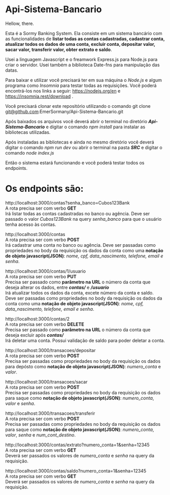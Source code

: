 # Api-Sistema-Bancario

Hellow, there.

Esta é a Sormy Banking System. Ela consiste em um sistema bancário com as funcionalidades de **listar todas as contas cadastradas, cadastrar conta, atualizar todos os dados de uma conta, excluir conta, depositar valor, sacar valor, transferir valor, obter extrato e saldo**.

Usei a linguagem Javascript e o freamwork Express.js para Node.js para criar o servidor. Usei também a biblioteca Date-fns para manipulação das datas.

Para baixar e utilizar você precisará ter em sua máquina o *Node.js* e algum programa como *Insomnia* para testar todas as requisições.
Você poderá encontrá-los nos links a seguir: https://nodejs.org/en  e  https://insomnia.rest/download .

Você precisará clonar este repositório utilizando o comando git clone git@github.com:EmerSormany/Api-Sistema-Bancario.git

Após baixados os arquivos você deverá abrir o terminal no diretório ***Api-Sistema-Bancario*** e digitar o comando *npm install* para instalar as bibliotecas utilizadas. 

Após instaladas as bibliotecas e ainda no mesmo diretório você deverá digitar o comando *npm run dev* ou abrir o terminal na pasta ***SRC*** e digitar o comando *node index.js*

Então o sistema estará funcionando e você poderá testar todos os endpoints.


# Os endpoints são: 

http://localhost:3000/contas?senha_banco=Cubos123Bank <br/>
A rota precisa ser com verbo **GET** <br/>
Irá listar todas as contas cadastradas no banco ou agência. Deve ser passado o valor *Cubos123Bank* na query *senha_banco* para que o usuário tenha acesso às contas.

http://localhost:3000/contas <br/>
A rota precisa ser com verbo **POST**  <br/>
Irá cadastrar uma conta no banco ou agência. Deve ser passadas como propriedades no body da requisição os dados da conta como uma **notação de objeto javascript(JSON)**: *nome, cpf, data_nascimento, telefone, email e senha*.

http://localhost:3000/contas/1/usuario <br/>
A rota precisa ser com verbo **PUT**  <br/>
Precisa ser passado como **parâmetro na URL** o número da conta que deseja alterar os dados, entre ***contas/*** e ***/usuario*** <br/>
Irá atualizar todos os dados da conta, excete número da conta e saldo. Deve ser passadas como propriedades no body da requisição os dados da conta como uma **notação de objeto javascript(JSON)**: *nome, cpf, data_nascimento, telefone, email e senha*.

http://localhost:3000/contas/2 <br/>
A rota precisa ser com verbo **DELETE** <br/>
Precisa ser passado como **parâmetro na URL** o número da conta que deseja excluir após ***contas/*** <br/>
Irá deletar uma conta. Possui validação de saldo para poder deletar a conta.

http://localhost:3000/transacoes/depositar <br/>
A rota precisa ser com verbo **POST**  <br/>
Precisa ser passadas como propriedades no body da requisição os dados para depósto como **notação de objeto javascript(JSON)**: *numero_conta* e *valor*.

http://localhost:3000/transacoes/sacar <br/>
A rota precisa ser com verbo **POST**  <br/>
Precisa ser passadas como propriedades no body da requisição os dados para saque como **notação de objeto javascript(JSON)**: *numero_conta*, *valor* e *senha*.

http://localhost:3000/transacoes/transferir <br/>
A rota precisa ser com verbo **POST** <br/>
Precisa ser passadas como propriedades no body da requisição os dados para saque como **notação de objeto javascript(JSON)**: *numero_conta*, *valor*, *senha* e *num_cont_destino*.

http://localhost:3000/contas/extrato?numero_conta=1&senha=12345 <br/>
A rota precisa ser com verbo **GET** <br/>
Deverá ser passados os valores de *numero_conta* e *senha* na query da requisição.

http://localhost:3000/contas/saldo?numero_conta=1&senha=12345 <br/>
A rota precisa ser com verbo **GET** <br/>
Deverá ser passados os valores de *numero_conta* e *senha* na query da requisição.
